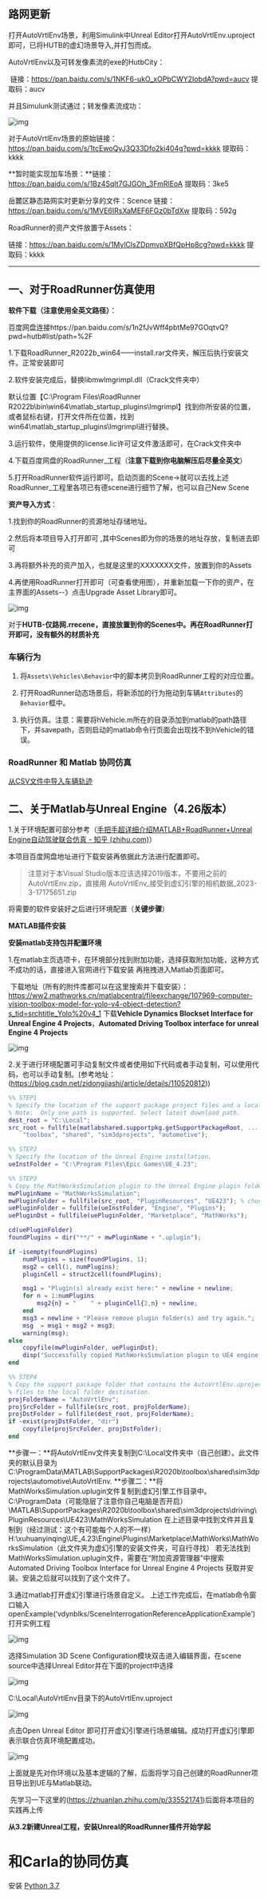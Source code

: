 ## **路网更新**

打开AutoVrtlEnv场景，利用Simulink中Unreal Editor打开AutoVrtlEnv.uproject即可，已将HUTB的虚幻场景导入,并打包而成。

AutoVrtlEnv以及可转发像素流的exe的HutbCity：

​	链接：https://pan.baidu.com/s/1NKF6-ukO_xOPbCWY2IobdA?pwd=aucv 
提取码：aucv

并且Simulunk测试通过；转发像素流成功：

![img](https://github.com/champion123456/driving/blob/master/roadrunner/images/Simulation%203D.png)

对于AutoVrtIEnv场景的原始链接：https://pan.baidu.com/s/1tcEwoQyJ3Q33Dfo2kj404g?pwd=kkkk 
提取码：kkkk 

**暂时能实现加车场景：**链接：https://pan.baidu.com/s/1Bz4Sqlt7GJGOh_3FmRlEoA 
提取码：3ke5 

岳麓区静态路网实时更新分享的文件：Scence
链接：https://pan.baidu.com/s/1MVE6IRsXaMEF6FGz0bTdXw 
提取码：592g 

RoadRunner的资产文件放置于Assets：

链接：https://pan.baidu.com/s/1MylClsZDpmvpXBfQpHp8cg?pwd=kkkk 
提取码：kkkk 

------

## 一、对于RoadRunner仿真使用

**软件下载（注意使用全英文路径）**：

百度网盘连接https://pan.baidu.com/s/1n2fJvWff4pbtMe97GOqtvQ?pwd=hutb#list/path=%2F

1.下载RoadRunner_R2022b_win64——install.rar文件夹，解压后执行安装文件。正常安装即可

2.软件安装完成后，替换libmwlmgrimpl.dll（Crack文件夹中）

默认位置【C:\Program Files\RoadRunner R2022b\bin\win64\matlab_startup_plugins\lmgrimpl】找到你所安装的位置，或者鼠标右键，打开文件所在位置，找到 win64\matlab_startup_plugins\lmgrimpl进行替换。

3.运行软件，使用提供的license.lic许可证文件激活即可，在Crack文件夹中

4.下载百度网盘的RoadRunner_工程（**注意下载到你电脑解压后尽量全英文**）

5.打开RoadRunner软件运行即可。启动页面的Scene->就可以去找上述RoadRunner_工程里各项已有德scene进行细节了解，也可以自己New Scene



**资产导入方式**：

1.找到你的RoadRunner的资源地址存储地址。



2.然后将本项目导入打开即可 ,其中Scenes即为你的场景的地址存放，复制进去即可



3.再将额外补充的资产加入，也就是这里的XXXXXXX文件，放置到你的Assets



4.再使用RoadRunner打开即可（可查看使用图），并重新加载一下你的资产，在主界面的Assets--》点击Upgrade Asset Library即可。



![img](https://github.com/champion123456/driving/blob/master/roadrunner/images/road.png)

对于**HUTB-仅路网.rrecene，直接放置到你的Scenes中。再在RoadRunner打开即可，没有额外的材质补充**



### 车辆行为
1. 将`Assets\Vehicles\Behavior`中的脚本拷贝到RoadRunner工程的对应位置。

2. 打开RoadRunner动态场景后，将新添加的行为拖动到车辆`Attributes`的`Behavior`框中。

3. 执行仿真。注意：需要将hVehicle.m所在的目录添加到matlab的path路径下，并savepath，否则启动的matlab命令行页面会出现找不到hVehicle的错误。


### RoadRunner 和 Matlab 协同仿真

[从CSV文件中导入车辆轨迹](https://ww2.mathworks.cn/help/releases/R2022b/roadrunner-scenario/ug/import-trajectories-from-csv-files.html) 


## 二、关于Matlab与Unreal Engine（4.26版本）

1.关于环境配置可部分参考（[手把手超详细介绍MATLAB+RoadRunner+Unreal Engine自动驾驶联合仿真 - 知乎 (zhihu.com)](https://zhuanlan.zhihu.com/p/335521741)）

  本项目百度网盘地址进行下载安装再依据此方法进行配置即可。

> 注意对于本Visual Studio版本应该选择2019版本，不要用之前的AutoVrtlEnv.zip，直接用 AutoVrtlEnv_接受到虚幻引擎的相机数据_2023-3-17175651.zip

将需要的软件安装好之后进行环境配置（**关键步骤**）

**MATLAB插件安装**

**安装matlab支持包并配置环境**

1.在matlab主页选项卡，在环境部分找到附加功能，选择获取附加功能，这种方式不成功的话，直接进入官网进行下载安装 再拖拽进入Matlab页面即可。

​	下载地址（所有的附件库都可以在这里搜索并下载安装）：https://ww2.mathworks.cn/matlabcentral/fileexchange/107969-computer-vision-toolbox-model-for-yolo-v4-object-detection?s_tid=srchtitle_Yolo%20v4_1 下载**Vehicle Dynamics Blockset Interface for Unreal Engine 4 Projects**，**Automated Driving Toolbox interface for unreal Engine 4 Projects**

![img](https://github.com/champion123456/driving/blob/master/roadrunner/images/matlab1.png)



2.关于进行环境配置可手动复制文件或者使用如下代码或者手动复制，可以使用代码，也可以手动复制。(参考地址：(https://blog.csdn.net/zidongjiashi/article/details/110520812))

```matlab
%% STEP1
% Specify the location of the support package project files and a local folder destination
% Note:  Only one path is supported. Select latest download path.
dest_root = "C:\Local";
src_root = fullfile(matlabshared.supportpkg.getSupportPackageRoot, ...
    "toolbox", "shared", "sim3dprojects", "automotive");

%% STEP2
% Specify the location of the Unreal Engine installation.
ueInstFolder = "C:\Program Files\Epic Games\UE_4.23";

%% STEP3
% Copy the MathWorksSimulation plugin to the Unreal Engine plugin folder.
mwPluginName = "MathWorksSimulation";
mwPluginFolder = fullfile(src_root, "PluginResources", "UE423"); % choose UE version
uePluginFolder = fullfile(ueInstFolder, "Engine", "Plugins");
uePluginDst = fullfile(uePluginFolder, "Marketplace", "MathWorks");

cd(uePluginFolder)
foundPlugins = dir("**/" + mwPluginName + ".uplugin");

if ~isempty(foundPlugins)
    numPlugins = size(foundPlugins, 1);
    msg2 = cell(1, numPlugins);
    pluginCell = struct2cell(foundPlugins);

    msg1 = "Plugin(s) already exist here:" + newline + newline;
    for n = 1:numPlugins
        msg2{n} = "    " + pluginCell{2,n} + newline;
    end
    msg3 = newline + "Please remove plugin folder(s) and try again.";
    msg  = msg1 + msg2 + msg3;
    warning(msg);
else
    copyfile(mwPluginFolder, uePluginDst);
    disp("Successfully copied MathWorksSimulation plugin to UE4 engine plugins!")
end

%% STEP4
% Copy the support package folder that contains the AutoVrtlEnv.uproject
% files to the local folder destination.
projFolderName = "AutoVrtlEnv";
projSrcFolder = fullfile(src_root, projFolderName);
projDstFolder = fullfile(dest_root, projFolderName);
if ~exist(projDstFolder, "dir")
    copyfile(projSrcFolder, projDstFolder);
end

```

**步骤一：**将AutoVrtlEnv文件夹复制到C:\Local文件夹中（自己创建）。此文件夹的默认目录为C:\ProgramData\MATLAB\SupportPackages\R2020b\toolbox\shared\sim3dprojects\automotive\AutoVrtlEnv.
**步骤二：**将MathWorksSimulation.uplugin文件复制到虚幻引擎工作目录中。C:\ProgramData（可能隐层了注意你自己电脑是否开启）\MATLAB\SupportPackages\R2020b\toolbox\shared\sim3dprojects\driving\PluginResources\UE423\MathWorksSimulation
在上述目录中找到文件并且复制到（经过测试：这个有可能每个人的不一样）
H:\xuhuanyinqing\UE_4.23\Engine\Plugins\Marketplace\MathWorks\MathWorksSimulation（此文件夹为虚幻引擎的安装文件夹，可自行寻找）
若无法找到MathWorksSimulation.uplugin文件，需要在“附加资源管理器”中搜索Automated Driving Toolbox Interface for Unreal Engine 4 Projects 获取并安装。安装之后就可以找到了这个文件了。



3.通过matlab打开虚幻引擎进行场景自定义。
上述工作完成后，在matlab命令窗口输入openExample(‘vdynblks/SceneInterrogationReferenceApplicationExample’)打开实例工程

![img](https://github.com/champion123456/driving/blob/master/roadrunner/images/matlab2.png)

选择Simulation 3D Scene Configuration模块双击进入编辑界面，在scene source中选择Unreal Editor并在下面的project中选择

![img](https://github.com/champion123456/driving/blob/master/roadrunner/images/matlab3.png)

C:\Local\AutoVrtlEnv目录下的AutoVrtlEnv.uproject

![img](https://github.com/champion123456/driving/blob/master/roadrunner/images/matlab4.png)

点击Open Unreal Editor 即可打开虚幻引擎进行场景编辑。成功打开虚幻引擎即表示联合仿真环境配置成功。

![img](https://github.com/champion123456/driving/blob/master/roadrunner/images/matlab5.png)



上面就是先对你环境以及基本逻辑的了解，后面将学习自己创建的RoadRunner项目导出到UE与Matlab联动。

​			先学习一下这里的(https://zhuanlan.zhihu.com/p/335521741)后面将本项目的实践再上传

**从3.2新建Unreal工程，安装Unreal的RoadRunner插件开始学起**

# 和Carla的协同仿真

安装 [Python 3.7](C:\Users\Administrator\AppData\Local\Programs\Python\Python37\python.exe)
